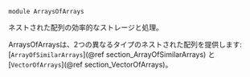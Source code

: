 ```
module ArraysOfArrays
```

ネストされた配列の効率的なストレージと処理。

ArraysOfArraysは、2つの異なるタイプのネストされた配列を提供します: [`ArrayOfSimilarArrays`](@ref section_ArrayOfSimilarArrays) と [`VectorOfArrays`](@ref section_VectorOfArrays)。
